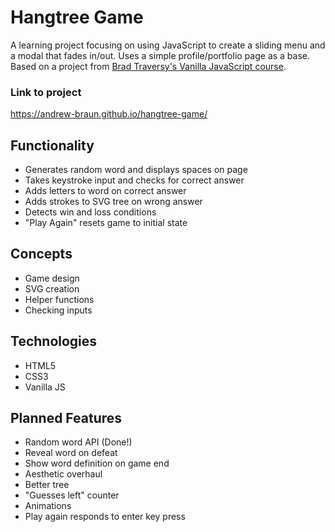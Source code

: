 # Hangtree Game

A learning project focusing on using JavaScript to create a sliding menu and a modal that fades in/out. Uses a simple profile/portfolio page as a base. Based on a project from [Brad Traversy's Vanilla JavaScript course](https://www.udemy.com/course/web-projects-with-vanilla-javascript/learn/lecture/17842130#questions).

### Link to project

https://andrew-braun.github.io/hangtree-game/

## Functionality

- Generates random word and displays spaces on page
- Takes keystroke input and checks for correct answer
- Adds letters to word on correct answer
- Adds strokes to SVG tree on wrong answer
- Detects win and loss conditions
- "Play Again" resets game to initial state

## Concepts

- Game design
- SVG creation
- Helper functions
- Checking inputs

## Technologies

- HTML5
- CSS3
- Vanilla JS

## Planned Features

- Random word API (Done!)
- Reveal word on defeat
- Show word definition on game end
- Aesthetic overhaul
- Better tree
- "Guesses left" counter
- Animations
- Play again responds to enter key press
